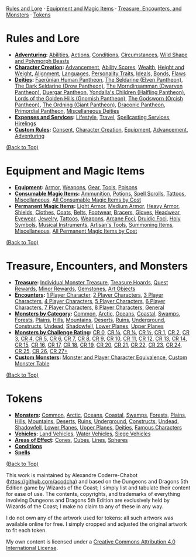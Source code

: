 [Rules and Lore](#rules-and-lore) · [Equipment and Magic Items](#equipment-and-magic-items) · [Treasure, Encounters, and Monsters](#treasure-encounters-and-monsters) · [Tokens](#tokens)

# Rules and Lore

- **[Adventuring](docs/adventuring):** [Abilities](docs/adventuring#abilities), [Actions](docs/adventuring#actions), [Conditions](docs/adventuring#conditions), [Circumstances](docs/adventuring#circumstances), [Wild Shape and Polymorph Beasts](docs/adventuring#wild-shape-and-polymorph-beasts)
- **[Character Creation](docs/character_creation):** [Advancement](docs/character_creation#advancement), [Ability Scores](docs/character_creation#ability-scores), [Wealth](docs/character_creation#wealth), [Height and Weight](docs/character_creation#height-and-weight), [Alignment](docs/character_creation#alignment), [Languages](docs/character_creation#languages), [Personality Traits](docs/character_creation#personality-traits), [Ideals](docs/character_creation#ideals), [Bonds](docs/character_creation#bonds), [Flaws](docs/character_creation#flaws)
- **[Deities](docs/deities):** [Faerûnian Human Pantheon](docs/deities#faerûnian-human-pantheon), [The Seldarine (Elven Pantheon)](docs/deities#the-seldarine-elven-pantheon), [The Dark Seldarine (Drow Pantheon)](docs/deities#the-dark-seldarine-drow-pantheon), [The Morndinsamman (Dwarven Pantheon)](docs/deities#the-morndinsamman-dwarven-pantheon), [Duergar Pantheon](docs/deities#duergar-pantheon), [Yondalla's Children (Halfling Pantheon)](docs/deities#yondallas-children-halfling-pantheon), [Lords of the Golden Hills (Gnomish Pantheon)](docs/deities#lords-of-the-golden-hills-gnomish-pantheon), [The Godsworn (Orcish Pantheon)](docs/deities#the-godsworn-orcish-pantheon), [The Ordning (Giant Pantheon)](docs/deities#the-ordning-giant-pantheon), [Draconic Pantheon](docs/deities#draconic-pantheon), [Primordial Pantheon](docs/deities#primordial-pantheon), [Miscellaneous Deities](docs/deities#miscellaneous-deities)
- **[Expenses and Services](docs/expenses_and_services):** [Lifestyle](docs/expenses_and_services#lifestyle), [Travel](docs/expenses_and_services#travel), [Spellcasting Services](docs/expenses_and_services#spellcasting-services), [Hirelings](docs/expenses_and_services#hirelings)
- **[Custom Rules](docs/custom_rules):** [Consent](docs/custom_rules#consent), [Character Creation](docs/custom_rules#character-creation), [Equipment](docs/custom_rules#equipment), [Advancement](docs/custom_rules#advancement), [Adventuring](docs/custom_rules#adventuring)

[(Back to Top)](#)

# Equipment and Magic Items

- **[Equipment](docs/equipment):** [Armor](docs/equipment#armor), [Weapons](docs/equipment#weapons), [Gear](docs/equipment#gear), [Tools](docs/equipment#tools), [Poisons](docs/equipment#poisons)
- **[Consumable Magic Items](docs/consumable_magic_items):** [Ammunition](docs/consumable_magic_items#ammunition), [Potions](docs/consumable_magic_items#potions), [Spell Scrolls](docs/consumable_magic_items#spell-scrolls), [Tattoos](docs/consumable_magic_items#tattoos), [Miscellaneous](docs/consumable_magic_items#miscellaneous), [All Consumable Magic Items by Cost](docs/consumable_magic_items#all-consumable-magic-items-by-cost)
- **[Permanent Magic Items](docs/permanent_magic_items):** [Light Armor](docs/permanent_magic_items#light-armor), [Medium Armor](docs/permanent_magic_items#medium-armor), [Heavy Armor](docs/permanent_magic_items#heavy-armor), [Shields](docs/permanent_magic_items#shields), [Clothes](docs/permanent_magic_items#clothes), [Coats](docs/permanent_magic_items#coats), [Belts](docs/permanent_magic_items#belts), [Footwear](docs/permanent_magic_items#footwear), [Bracers](docs/permanent_magic_items#bracers), [Gloves](docs/permanent_magic_items#gloves), [Headwear](docs/permanent_magic_items#headwear), [Eyewear](docs/permanent_magic_items#eyewear), [Jewelry](docs/permanent_magic_items#jewelry), [Tattoos](docs/permanent_magic_items#tattoos), [Weapons](docs/permanent_magic_items#weapons), [Arcane Foci](docs/permanent_magic_items#arcane-foci), [Druidic Foci](docs/permanent_magic_items#druidic-foci), [Holy Symbols](docs/permanent_magic_items#holy-symbols), [Musical Instruments](docs/permanent_magic_items#musical-instruments), [Artisan's Tools](docs/permanent_magic_items#artisans-tools), [Summoning Items](docs/permanent_magic_items#summoning-items), [Miscellaneous](docs/permanent_magic_items#miscellaneous), [All Permanent Magic Items by Cost](docs/permanent_magic_items#all-permanent-magic-items-by-cost)

[(Back to Top)](#)

# Treasure, Encounters, and Monsters

- **[Treasure](docs/treasure):** [Individual Monster Treasure](docs/treasure#individual-monster-treasure), [Treasure Hoards](docs/treasure#treasure-hoards), [Quest Rewards](docs/treasure#quest-rewards), [Minor Rewards](docs/treasure#minor-rewards), [Gemstones](docs/treasure#gemstones), [Art Objects](docs/treasure#art-objects)
- **[Encounters](docs/encounters):** [1 Player Character](docs/encounters#1-player-character), [2 Player Characters](docs/encounters#2-player-characters), [3 Player Characters](docs/encounters#3-player-characters), [4 Player Characters](docs/encounters#4-player-characters), [5 Player Characters](docs/encounters#5-player-characters), [6 Player Characters](docs/encounters#6-player-characters), [7 Player Characters](docs/encounters#7-player-characters), [8 Player Characters](docs/encounters#8-player-characters), [General](docs/encounters#general)
- **[Monsters by Category](docs/monsters_by_category):** [Common](docs/monsters_by_category#common), [Arctic](docs/monsters_by_category#arctic), [Oceans](docs/monsters_by_category#oceans), [Coastal](docs/monsters_by_category#coastal), [Swamps](docs/monsters_by_category#swamps), [Forests](docs/monsters_by_category#forests), [Plains](docs/monsters_by_category#plains), [Hills](docs/monsters_by_category#hills), [Mountains](docs/monsters_by_category#mountains), [Deserts](docs/monsters_by_category#deserts), [Ruins](docs/monsters_by_category#ruins), [Underground](docs/monsters_by_category#underground), [Constructs](docs/monsters_by_category#constructs), [Undead](docs/monsters_by_category#undead), [Shadowfell](docs/monsters_by_category#shadowfell), [Lower Planes](docs/monsters_by_category#lower-planes), [Upper Planes](docs/monsters_by_category#upper-planes)
- **[Monsters by Challenge Rating](docs/monsters_by_challenge_rating):** [CR 0](docs/monsters_by_challenge_rating#challenge-rating-0), [CR ⅛](docs/monsters_by_challenge_rating#challenge-rating-), [CR ¼](docs/monsters_by_challenge_rating#challenge-rating--1), [CR ½](docs/monsters_by_challenge_rating#challenge-rating--2), [CR 1](docs/monsters_by_challenge_rating#challenge-rating-1), [CR 2](docs/monsters_by_challenge_rating#challenge-rating-2), [CR 3](docs/monsters_by_challenge_rating#challenge-rating-3), [CR 4](docs/monsters_by_challenge_rating#challenge-rating-4), [CR 5](docs/monsters_by_challenge_rating#challenge-rating-5), [CR 6](docs/monsters_by_challenge_rating#challenge-rating-6), [CR 7](docs/monsters_by_challenge_rating#challenge-rating-7), [CR 8](docs/monsters_by_challenge_rating#challenge-rating-8), [CR 9](docs/monsters_by_challenge_rating#challenge-rating-9), [CR 10](docs/monsters_by_challenge_rating#challenge-rating-10), [CR 11](docs/monsters_by_challenge_rating#challenge-rating-11), [CR 12](docs/monsters_by_challenge_rating#challenge-rating-12), [CR 13](docs/monsters_by_challenge_rating#challenge-rating-13), [CR 14](docs/monsters_by_challenge_rating#challenge-rating-14), [CR 15](docs/monsters_by_challenge_rating#challenge-rating-15), [CR 16](docs/monsters_by_challenge_rating#challenge-rating-16), [CR 17](docs/monsters_by_challenge_rating#challenge-rating-17), [CR 18](docs/monsters_by_challenge_rating#challenge-rating-18), [CR 19](docs/monsters_by_challenge_rating#challenge-rating-19), [CR 20](docs/monsters_by_challenge_rating#challenge-rating-20), [CR 21](docs/monsters_by_challenge_rating#challenge-rating-21), [CR 22](docs/monsters_by_challenge_rating#challenge-rating-22), [CR 23](docs/monsters_by_challenge_rating#challenge-rating-23), [CR 24](docs/monsters_by_challenge_rating#challenge-rating-24), [CR 25](docs/monsters_by_challenge_rating#challenge-rating-25), [CR 26](docs/monsters_by_challenge_rating#challenge-rating-26), [CR 27+](docs/monsters_by_challenge_rating#challenge-rating-27)
- **[Custom Monsters](docs/custom_monsters):** [Monster and Player Character Equivalence](docs/custom_monsters#monster-and-player-character-equivalence), [Custom Monster Table](docs/custom_monsters#custom-monster-table)

[(Back to Top)](#)

# Tokens

- **[Monsters](tokens/monsters):** [Common](tokens/monsters/common), [Arctic](tokens/monsters/arctic), [Oceans](tokens/monsters/oceans), [Coastal](tokens/monsters/coastal), [Swamps](tokens/monsters/swamps), [Forests](tokens/monsters/forests), [Plains](tokens/monsters/plains), [Hills](tokens/monsters/hills), [Mountains](tokens/monsters/mountains), [Deserts](tokens/monsters/deserts), [Ruins](tokens/monsters/ruins), [Underground](tokens/monsters/underground), [Constructs](tokens/monsters/constructs), [Undead](tokens/monsters/undead), [Shadowfell](tokens/monsters/shadowfell), [Lower Planes](tokens/monsters/lower_planes), [Upper Planes](tokens/monsters/upper_planes), [Deities](https://github.com/acodcha/dnd5e-companion/tree/main/tokens/monsters/deities), [Famous Characters](https://github.com/acodcha/dnd5e-companion/tree/main/tokens/monsters/famous_characters)
- **[Vehicles](tokens/vehicles):** [Land Vehicles](https://github.com/acodcha/DnD5eCompanion/tree/main/tokens/vehicles/land), [Water Vehicles](https://github.com/acodcha/DnD5eCompanion/tree/main/tokens/vehicles/water), [Siege Vehicles](https://github.com/acodcha/DnD5eCompanion/tree/main/tokens/vehicles/siege)
- **[Areas of Effect](tokens/areas_of_effect):** [Cones](https://github.com/acodcha/DnD5eCompanion/tree/main/tokens/areas_of_effect/cones), [Cubes](https://github.com/acodcha/DnD5eCompanion/tree/main/tokens/areas_of_effect/cubes), [Lines](https://github.com/acodcha/DnD5eCompanion/tree/main/tokens/areas_of_effect/lines), [Spheres](https://github.com/acodcha/DnD5eCompanion/tree/main/tokens/areas_of_effect/spheres)
- **[Conditions](https://github.com/acodcha/DnD5eCompanion/tree/main/tokens/conditions)**
- **[Spells](https://github.com/acodcha/DnD5eCompanion/tree/main/tokens/spells)**

[(Back to Top)](#)

This work is maintained by Alexandre Coderre-Chabot (<https://github.com/acodcha>) and based on the Dungeons and Dragons 5th Edition game by Wizards of the Coast; I simply list and tabulate their content for ease of use. The contents, copyrights, and trademarks of everything involving Dungeons and Dragons 5th Edition are exclusively held by Wizards of the Coast; I make no claim to any of these in any way.

I do not own any of the artwork used for tokens: all such artwork was available online for free. I simply cropped and adjusted the original artwork to fit each token.

My own content is licensed under a [Creative Commons Attribution 4.0 International License](http://creativecommons.org/licenses/by/4.0).
